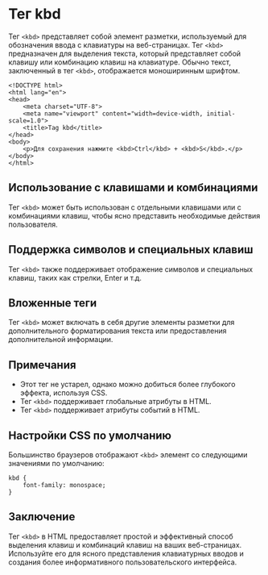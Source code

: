 # Тег kbd

Тег ``<kbd>`` представляет собой элемент разметки, используемый для обозначения ввода с клавиатуры на веб-страницах. Тег ``<kbd>`` предназначен для выделения текста, который представляет собой клавишу или комбинацию клавиш на клавиатуре. Обычно текст, заключенный в тег ``<kbd>``, отображается моноширинным шрифтом.

```
<!DOCTYPE html>
<html lang="en">
<head>
    <meta charset="UTF-8">
    <meta name="viewport" content="width=device-width, initial-scale=1.0">
    <title>Tag kbd</title>
</head>
<body>
    <p>Для сохранения нажмите <kbd>Ctrl</kbd> + <kbd>S</kbd>.</p>
</body>
</html>
```

## Использование с клавишами и комбинациями

Тег ``<kbd>`` может быть использован с отдельными клавишами или с комбинациями клавиш, чтобы ясно представить необходимые действия пользователя.

## Поддержка символов и специальных клавиш

Тег ``<kbd>`` также поддерживает отображение символов и специальных клавиш, таких как стрелки, Enter и т.д.

## Вложенные теги

Тег ``<kbd>`` может включать в себя другие элементы разметки для дополнительного форматирования текста или предоставления дополнительной информации.

## Примечания

- Этот тег не устарел, однако можно добиться более глубокого эффекта, используя CSS.
- Тег ``<kbd>`` поддерживает глобальные атрибуты в HTML.
- Тег ``<kbd>`` поддерживает атрибуты событий в HTML.

## Настройки CSS по умолчанию

Большинство браузеров отображают ``<kbd>`` элемент со следующими значениями по умолчанию:

```
kbd {
    font-family: monospace;
}
```

## Заключение

Тег ``<kbd>`` в HTML предоставляет простой и эффективный способ выделения клавиш и комбинаций клавиш на ваших веб-страницах. Используйте его для ясного представления клавиатурных вводов и создания более информативного пользовательского интерфейса.